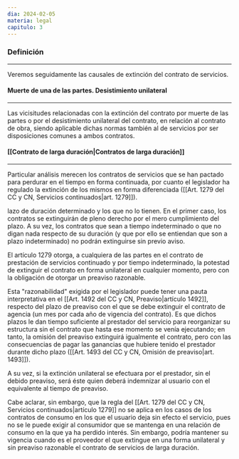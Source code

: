 ```yaml
---
dia: 2024-02-05
materia: legal
capitulo: 3
---
```

### Definición
---
Veremos seguidamente las causales de extinción del contrato de servicios.

#### Muerte de una de las partes. Desistimiento unilateral
---
Las vicisitudes relacionadas con la extinción del contrato por muerte de las partes o por el desistimiento unilateral del contrato, en relación al contrato de obra, siendo aplicable dichas normas también al de servicios por ser disposiciones comunes a ambos contratos.

#### [[Contrato de larga duración|Contratos de larga duración]]
---
Particular análisis merecen los contratos de servicios que se han pactado para perdurar en el tiempo en forma continuada, por cuanto el legislador ha regulado la extinción de los mismos en forma diferenciada ([[Art. 1279 del CC y CN, Servicios continuados|art. 1279]]). 

lazo de duración determinado y los que no lo tienen. En el primer caso, los contratos se extinguirán de pleno derecho por el mero cumplimiento del plazo. A su vez, los contratos que sean a tiempo indeterminado o que no digan nada respecto de su duración (y que por ello se entiendan que son a plazo indeterminado) no podrán extinguirse sin previo aviso.

El artículo 1279 otorga, a cualquiera de las partes en el contrato de prestación de servicios continuado y por tiempo indeterminado, la potestad de extinguir el contrato en forma unilateral en cualquier momento, pero con la obligación de otorgar un preaviso razonable. 

Esta "razonabilidad" exigida por el legislador puede tener una pauta interpretativa en el [[Art. 1492 del CC y CN, Preaviso|artículo 1492]], respecto del plazo de preaviso con el que se debe extinguir el contrato de agencia (un mes por cada año de vigencia del contrato). Es que dichos plazos le dan tiempo suficiente al prestador del servicio para reorganizar su estructura sin el contrato que hasta ese momento se venía ejecutando; en tanto, la omisión del preaviso extinguirá igualmente el contrato, pero con las consecuencias de pagar las ganancias que hubiere tenido el prestador durante dicho plazo ([[Art. 1493 del CC y CN, Omisión de preaviso|art. 1493]]). 

A su vez, si la extinción unilateral se efectuara por el prestador, sin el debido preaviso, será éste quien deberá indemnizar al usuario con el equivalente al tiempo de preaviso. 

Cabe aclarar, sin embargo, que la regla del [[Art. 1279 del CC y CN, Servicios continuados|artículo 1279]] no se aplica en los casos de los contratos de consumo en los que el usuario deja sin efecto el servicio, pues no se le puede exigir al consumidor que se mantenga en una relación de consumo en la que ya ha perdido interés. Sin embargo, podría mantener su vigencia cuando es el proveedor el que extingue en una forma unilateral y sin preaviso razonable el contrato de servicios de larga duración.
